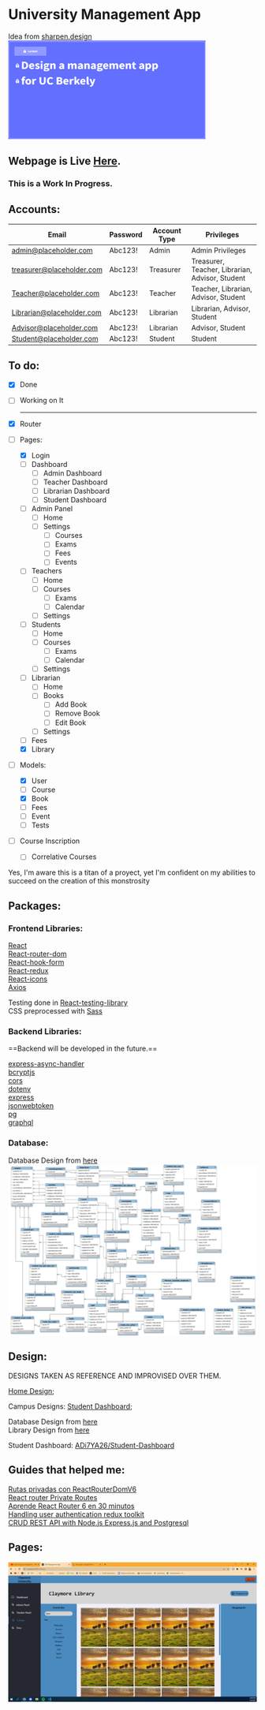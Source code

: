 # University Management App

Idea from [sharpen.design](sharpen.design)  
<img src="./img/Idea.png" width="400" height="200" alt="Idea from sharpen.design">

<h2>Webpage is Live <a href="https://ayosafacundo.github.io/management-app">Here</a>.</h2>
<h3>This is a Work In Progress.</h3>

## Accounts:

| Email | Password | Account Type | Privileges |
| ------- | ------ | ------------ | ---------- |
|   admin@placeholder.com | Abc123! | Admin | Admin Privileges |
|   treasurer@placeholder.com | Abc123! | Treasurer | Treasurer, Teacher, Librarian, Advisor, Student |
|   Teacher@placeholder.com | Abc123! | Teacher | Teacher, Librarian, Advisor, Student |
|   Librarian@placeholder.com | Abc123! | Librarian | Librarian, Advisor, Student | 
|   Advisor@placeholder.com | Abc123! | Librarian | Advisor, Student | 
|   Student@placeholder.com | Abc123! | Student | Student | 


## To do: 

- [X] Done
- [ ] Working on It  
  
  ---

- [X] Router  
- [ ] Pages:  
    - [X] Login      
    - [ ] Dashboard  
        - [ ] Admin Dashboard  
        - [ ] Teacher Dashboard  
        - [ ] Librarian Dashboard  
        - [ ] Student Dashboard  
    - [ ] Admin Panel    
        - [ ] Home
        - [ ] Settings
            - [ ] Courses  
            - [ ] Exams  
            - [ ] Fees  
            - [ ] Events  
    - [ ] Teachers  
        - [ ] Home  
        - [ ] Courses  
            - [ ] Exams  
            - [ ] Calendar  
        - [ ] Settings  
    - [ ] Students  
        - [ ] Home  
        - [ ] Courses  
            - [ ] Exams  
            - [ ] Calendar  
        - [ ] Settings  
    - [ ] Librarian
        - [ ] Home
        - [ ] Books
            - [ ] Add Book
            - [ ] Remove Book
            - [ ] Edit Book
        - [ ] Settings
    - [ ] Fees    
    - [X] Library

- [ ] Models:
    - [X] User       
    - [ ] Course       
    - [X] Book       
    - [ ] Fees       
    - [ ] Event    
    - [ ] Tests  
- [ ] Course Inscription  
    - [ ] Correlative Courses  

Yes, I'm aware this is a titan of a proyect, yet I'm confident on my abilities to succeed on the creation of this monstrosity

## Packages:

### Frontend Libraries:  

[React](https://github.com/facebook/react)    
[React-router-dom](https://github.com/remix-run/react-router)  
[React-hook-form](https://react-hook-form.com/get-started/)  
[React-redux](https://react-redux.js.org/)  
[React-icons](https://react-icons.github.io/react-icons/search?q=admi)  
[Axios](https://axios-http.com/)

Testing done in [React-testing-library](https://testing-library.com/docs/react-testing-library/intro/)  
CSS preprocessed with [Sass](https://sass-lang.com/)  

### Backend Libraries:

==Backend will be developed in the future.==

[express-async-handler](https://github.com/Abazhenov/express-async-handler)  
[bcryptjs](https://github.com/dcodeIO/bcrypt.js)  
[cors](https://github.com/expressjs/cors)  
[dotenv](https://github.com/motdotla/dotenv)  
[express](https://expressjs.com/es/)  
[jsonwebtoken](https://www.npmjs.com/package/jsonwebtoken)  
[pg](https://github.com/brianc/node-postgres)  
[graphql](https://graphql.org/)

### Database:

Database Design from [here](https://www.onomastics.kz/uploads/books/abai-qunanbaevnbXtk.pdf)  
<img src="./img/RDB design.png" alt="Made by Shelley Bhatnagar" style="display: block; margin: 0 auto;">


## Design:

DESIGNS TAKEN AS REFERENCE AND IMPROVISED OVER THEM.

[Home Design](https://es.99designs.com/profiles/gegen/designs/985233);

Campus Designs:
    [Student Dashboard](https://dribbble.com/shots/16165604-University-dashboard);


Database Design from [here](https://www.onomastics.kz/uploads/books/abai-qunanbaevnbXtk.pdf)  
Library Design from [here](https://www.behance.net/gallery/137500455/Book-Books-A-Books-Library-Web-App-Design?tracking_source=search_projects%7CLibrary+Webapp)


Student Dashboard:
[ADi7YA26/Student-Dashboard](https://github.com/ADi7YA26/Student-Dashboard)



## Guides that helped me:  

[Rutas privadas con ReactRouterDomV6](https://www.youtube.com/watch?v=tqc8n3odVp0)  
[React router Private Routes](https://www.robinwieruch.de/react-router-private-routes/)  
[Aprende React Router 6 en 30 minutos](https://www.youtube.com/watch?v=JNhhdkCuyog)  
[Handling user authentication redux toolkit](https://blog.logrocket.com/handling-user-authentication-redux-toolkit/#prerequisites)  
[CRUD REST API with Node.js Express.js and Postgresql](https://blog.logrocket.com/crud-rest-api-node-js-express-postgresql/)

## Pages:

<img src="./img/Library.png" alt="Library Page">